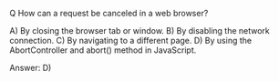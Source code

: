 Q How can a request be canceled in a web browser?

A) By closing the browser tab or window.
B) By disabling the network connection.
C) By navigating to a different page.
D) By using the AbortController and abort() method in JavaScript.

Answer: D) 